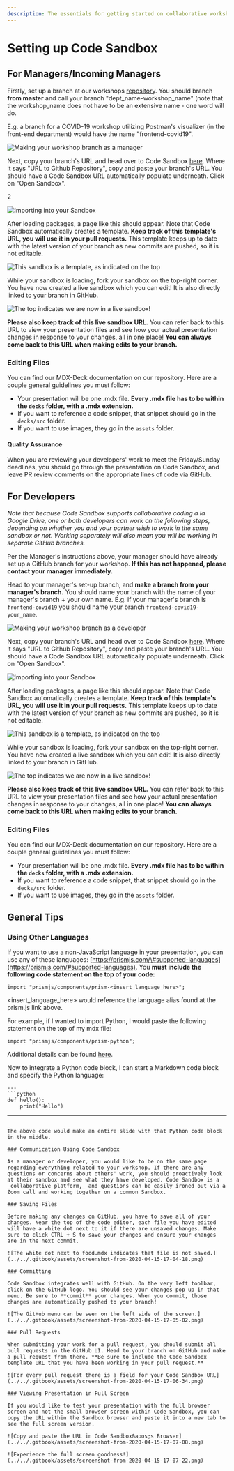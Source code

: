 ```yaml
---
description: The essentials for getting started on collaborative workshop development!
---
```


# Setting up Code Sandbox

## For Managers/Incoming Managers

Firstly, set up a branch at our workshops [repository](https://github.com/bitprj/mdx-deck). You should branch **from master** and call your branch "dept\_name-workshop\_name" \(note that the workshop\_name does not have to be an extensive name - one word will do.

E.g. a branch for a COVID-19 workshop utilizing Postman's visualizer \(in the front-end department\) would have the name "frontend-covid19".

![Making your workshop branch as a manager](../../.gitbook/assets/screenshot-from-2020-04-15-16-57-10.png)

Next, copy your branch's URL and head over to Code Sandbox [here](https://codesandbox.io/s/github). Where it says "URL to Github Repository", copy and paste your branch's URL. You should have a Code Sandbox URL automatically populate underneath.  Click on "Open Sandbox".

2

![Importing into your Sandbox](../../.gitbook/assets/screenshot-from-2020-04-15-16-57-50.png)

After loading packages, a page like this should appear. Note that Code Sandbox automatically creates a template. **Keep track of this template's URL, you will use it in your pull requests.** This template keeps up to date with the latest version of your branch as new commits are pushed, so it is not editable. 

![This sandbox is a template, as indicated on the top](../../.gitbook/assets/screenshot-from-2020-04-15-16-59-12.png)

While your sandbox is loading, fork your sandbox on the top-right corner. You have now created a live sandbox which you can edit! It is also directly linked to your branch in GitHub. 

![The top indicates we are now in a live sandbox!](../../.gitbook/assets/screenshot-from-2020-04-15-17-00-06.png)

**Please also keep track of this live sandbox URL.** You can refer back to this URL to view your presentation files and see how your actual presentation changes in response to your changes, all in one place! **You can always come back to this URL when making edits to your branch.**

### **Editing Files**

You can find our MDX-Deck documentation on our repository. Here are a couple general guidelines you must follow:

* Your presentation will be one .mdx file. **Every .mdx file has to be within the `decks` folder, with a .mdx extension.**
* If you want to reference a code snippet, that snippet should go in the `decks/src` folder.
* If you want to use images, they go in the `assets` folder.

#### Quality Assurance

When you are reviewing your developers' work to meet the Friday/Sunday deadlines, you should go through the presentation on Code Sandbox, and leave PR review comments on the appropriate lines of code via GitHub. 

## For Developers

_Note that because Code Sandbox supports collaborative coding a la Google Drive, one or both developers can work on the following steps, depending on whether you and your partner wish to work in the same sandbox or not. Working separately will also mean you will be working in separate GitHub branches._

Per the Manager's instructions above, your manager should have already set up a GitHub branch for your workshop. **If this has not happened, please contact your manager immediately.**

Head to your manager's set-up branch, and **make a branch from your manager's branch.** You should name your branch with the name of your manager's branch + your own name. E.g. if your manager's branch is `frontend-covid19` you should name your branch `frontend-covid19-your_name`.

![Making your workshop branch as a developer](../../.gitbook/assets/screenshot-from-2020-04-15-17-02-16.png)

Next, copy your branch's URL and head over to Code Sandbox [here](https://codesandbox.io/s/github). Where it says "URL to Github Repository", copy and paste your branch's URL. You should have a Code Sandbox URL automatically populate underneath.  Click on "Open Sandbox".

![Importing into your Sandbox](../../.gitbook/assets/screenshot-from-2020-04-15-17-17-48.png)

After loading packages, a page like this should appear. Note that Code Sandbox automatically creates a template. **Keep track of this template's URL, you will use it in your pull requests.** This template keeps up to date with the latest version of your branch as new commits are pushed, so it is not editable. 

![This sandbox is a template, as indicated on the top](../../.gitbook/assets/screenshot-from-2020-04-15-17-03-36.png)

While your sandbox is loading, fork your sandbox on the top-right corner. You have now created a live sandbox which you can edit! It is also directly linked to your branch in GitHub. 

![The top indicates we are now in a live sandbox!](../../.gitbook/assets/screenshot-from-2020-04-15-17-04-18%20%281%29.png)

**Please also keep track of this live sandbox URL.** You can refer back to this URL to view your presentation files and see how your actual presentation changes in response to your changes, all in one place! **You can always come back to this URL when making edits to your branch.**

### **Editing Files**

You can find our MDX-Deck documentation on our repository. Here are a couple general guidelines you must follow:

* Your presentation will be one .mdx file. **Every .mdx file has to be within the `decks` folder, with a .mdx extension.**
* If you want to reference a code snippet, that snippet should go in the `decks/src` folder.
* If you want to use images, they go in the `assets` folder.

## General Tips

### Using Other Languages

If you want to use a non-JavaScript language in your presentation, you can use any of these languages: [https://prismjs.com/\#supported-languages](https://prismjs.com/#supported-languages). You **must include the following code statement on the top of your code:**

```text
import "prismjs/components/prism-<insert_language_here>";
```

&lt;insert\_language\_here&gt; would reference the language alias found at the prism.js link above. 

For example, if I wanted to import Python, I would paste the following statement on the top of my mdx file:

```text
import "prismjs/components/prism-python";
```

Additional details can be found [here](https://github.com/pomber/code-surfer#languages).

Now to integrate a Python code block, I can start a Markdown code block and specify the Python language:

```text
---
```python
def hello():  
    print("Hello")
```
---
```

The above code would make an entire slide with that Python code block in the middle.

### Communication Using Code Sandbox

As a manager or developer, you would like to be on the same page regarding everything related to your workshop. If there are any questions or concerns about others' work, you should proactively look at their sandbox and see what they have developed. Code Sandbox is a _collaborative platform,_ and questions can be easily ironed out via a Zoom call and working together on a common Sandbox. 

### Saving Files

Before making any changes on GitHub, you have to save all of your changes. Near the top of the code editor, each file you have edited will have a white dot next to it if there are unsaved changes. Make sure to click CTRL + S to save your changes and ensure your changes are in the next commit.

![The white dot next to food.mdx indicates that file is not saved.](../../.gitbook/assets/screenshot-from-2020-04-15-17-04-18.png)

### Committing

Code Sandbox integrates well with GitHub. On the very left toolbar, click on the GitHub logo. You should see your changes pop up in that menu. Be sure to **commit** your changes. When you commit, those changes are automatically pushed to your branch!

![The GitHub menu can be seen on the left side of the screen.](../../.gitbook/assets/screenshot-from-2020-04-15-17-05-02.png)

### Pull Requests 

When submitting your work for a pull request, you should submit all pull requests in the GitHub UI. Head to your branch on GitHub and make a pull request from there. **Be sure to include the Code Sandbox template URL that you have been working in your pull request.** 

![For every pull request there is a field for your Code Sandbox URL](../../.gitbook/assets/screenshot-from-2020-04-15-17-06-34.png)

### Viewing Presentation in Full Screen

If you would like to test your presentation with the full browser screen and not the small browser screen within Code Sandbox, you can copy the URL within the Sandbox browser and paste it into a new tab to see the full screen version.

![Copy and paste the URL in Code Sandbox&apos;s Browser](../../.gitbook/assets/screenshot-from-2020-04-15-17-07-08.png)

![Experience the full screen goodness!](../../.gitbook/assets/screenshot-from-2020-04-15-17-07-22.png)

